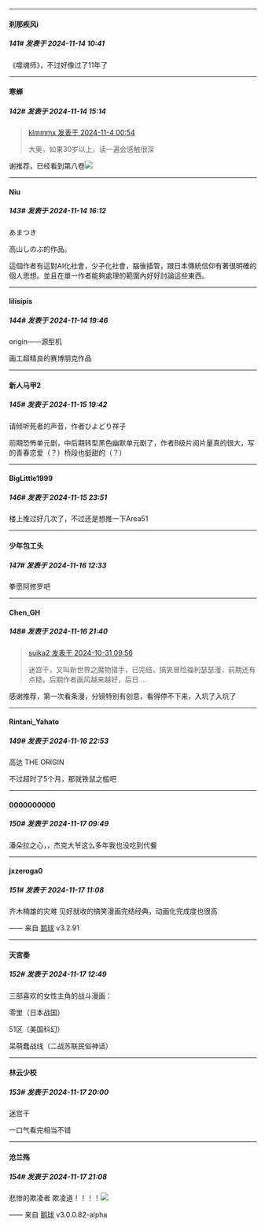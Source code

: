 ﻿
*****

####  刹那疾风i  
##### 141#       发表于 2024-11-14 10:41

《噬魂师》，不过好像过了11年了


*****

####  寒蝉  
##### 142#       发表于 2024-11-14 15:14

<blockquote><a href="httphttps://bbs.saraba1st.com/2b/forum.php?mod=redirect&amp;goto=findpost&amp;pid=66612295&amp;ptid=2204864" target="_blank">klmmmx 发表于 2024-11-4 00:54</a>

大奥，如果30岁以上，读一遍会感触很深</blockquote>
谢推荐，已经看到第八卷<img src="https://static.saraba1st.com/image/smiley/face2017/084.png" referrerpolicy="no-referrer">


*****

####  Niu  
##### 143#       发表于 2024-11-14 16:12

あまつき

高山しのぶ的作品。

這個作者有這對AI化社會，少子化社會，腦後插管，跟日本傳統信仰有著很明確的個人思想。並且在單一作者能夠處理的範圍內好好討論這些東西。


*****

####  lilisipis  
##### 144#       发表于 2024-11-14 19:46

origin——源型机

画工超精良的赛博朋克作品


*****

####  新人马甲2  
##### 145#       发表于 2024-11-15 19:42

请倾听死者的声音，作者ひよどり祥子

前期恐怖单元剧，中后期转型黑色幽默单元剧了，作者B级片阅片量真的很大，写的青春恋爱（？）桥段也挺甜的（？）


*****

####  BigLittle1999  
##### 146#       发表于 2024-11-15 23:51

楼上推过好几次了，不过还是想推一下Area51


*****

####  少年包工头  
##### 147#       发表于 2024-11-16 12:33

拳愿阿修罗吧


*****

####  Chen_GH  
##### 148#       发表于 2024-11-16 21:40

<blockquote><a href="httphttps://bbs.saraba1st.com/2b/forum.php?mod=redirect&amp;goto=findpost&amp;pid=66583472&amp;ptid=2204864" target="_blank">suika2 发表于 2024-10-31 09:56</a>

迷宫干，又叫新世界之魔物猎手，已完结，搞笑冒险福利瑟瑟漫，前期还有点糙，后期作者画风越来越好，后日 ...</blockquote>
感谢推荐，第一次看条漫，分镜特别有创意，看得停不下来，入坑了入坑了


*****

####  Rintani_Yahato  
##### 149#       发表于 2024-11-16 22:53

高达 THE ORIGIN

不过超时了5个月，那就铁鼠之槛吧


*****

####  0000000000  
##### 150#       发表于 2024-11-17 09:49

潘朵拉之心，，杰克大爷这么多年我也没吃到代餐


*****

####  jxzeroga0  
##### 151#       发表于 2024-11-17 11:08

齐木楠雄的灾难
见好就收的搞笑漫画完结经典，动画化完成度也很高

—— 来自 [鹅球](https://www.pgyer.com/GcUxKd4w) v3.2.91


*****

####  天宮奏  
##### 152#       发表于 2024-11-17 12:49

三部喜欢的女性主角的战斗漫画：

零里（日本战国）

51区（美国科幻）

呆萌蠢战线（二战苏联民俗神话）


*****

####  林云少校  
##### 153#       发表于 2024-11-17 20:00

迷宫干

一口气看完相当不错


*****

####  沧兰殇  
##### 154#       发表于 2024-11-17 21:08

悲惨的欺凌者
欺凌道！！！！<img src="https://p.sda1.dev/20/e6f491b7ec29f0dd75d5f6c958fff05c/image.jpg" referrerpolicy="no-referrer">

—— 来自 [鹅球](https://www.pgyer.com/xfPejhuq) v3.0.0.82-alpha

